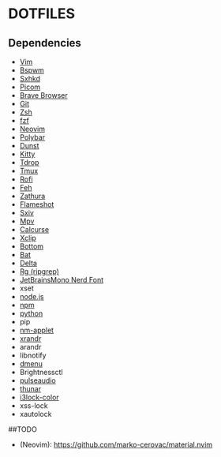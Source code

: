 # DOTFILES
## Dependencies

- [Vim](https://github.com/vim/vim)
- [Bspwm](https://github.com/baskerville/bspwm)
- [Sxhkd](https://github.com/baskerville/sxhkd)
- [Picom](https://github.com/yshui/picom)
- [Brave Browser](https://brave.com)
- [Git](https://git-scm.com)
- [Zsh](https://www.zsh.org)
- [fzf](https://github.com/junegunn/fzf)
- [Neovim](https://github.com/neovim/neovim)
- [Polybar](https://github.com/polybar/polybar)
- [Dunst](https://github.com/dunst-project/dunst)
- [Kitty](https://sw.kovidgoyal.net/kitty)
- [Tdrop](https://github.com/noctuid/tdrop)
- [Tmux](https://github.com/tmux/tmux)
- [Rofi](https://github.com/davatorium/rofi)
- [Feh](https://github.com/derf/feh)
- [Zathura](https://git.pwmt.org/pwmt/zathura)
- [Flameshot](https://github.com/flameshot-org/flameshot)
- [Sxiv](https://github.com/muennich/sxiv)
- [Mpv](https://github.com/mpv-player/mpv)
- [Calcurse](https://github.com/lfos/calcurse)
- [Xclip](https://github.com/astrand/xclip)
- [Bottom](https://github.com/ClementTsang/bottom)
- [Bat](https://github.com/sharkdp/bat)
- [Delta](https://github.com/dandavison/delta)
- [Rg (ripgrep)](https://github.com/BurntSushi/ripgrep)
- [JetBrainsMono Nerd Font](https://www.nerdfonts.com)
- xset
- [node.js](https://nodejs.org)
- [npm](https://www.npmjs.com)
- [python](https://www.python.org)
- pip
- [nm-applet](https://wiki.archlinux.org/index.php/NetworkManager)
- [xrandr](https://wiki.archlinux.org/index.php/xrandr)
- arandr
- libnotify
- [dmenu](https://tools.suckless.org/dmenu)
- Brightnessctl
- [pulseaudio](https://wiki.archlinux.org/index.php/PulseAudio)
- [thunar](https://wiki.archlinux.org/index.php/thunar)
- [i3lock-color](https://github.com/Raymo111/i3lock-color)
- xss-lock
- xautolock

##TODO

- (Neovim): https://github.com/marko-cerovac/material.nvim
